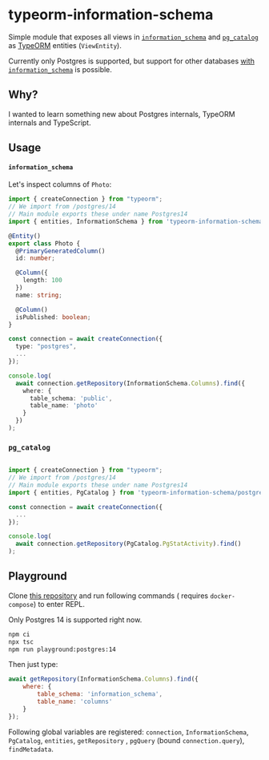 # typeorm-information-schema

Simple module that exposes all views
in [`information_schema`](https://www.postgresql.org/docs/14/information-schema.html)
and [`pg_catalog`](https://www.postgresql.org/docs/14/catalogs.html) as [TypeORM](https://typeorm.io/#/)
entities (`ViewEntity`).

Currently only Postgres is supported, but support for other
databases [with `information_schema`](https://www.sql-workbench.eu/dbms_comparison.html) is possible.

## Why?

I wanted to learn something new about Postgres internals, TypeORM internals and TypeScript.

## Usage

#### `information_schema`

Let's inspect columns of `Photo`:

```ts
import { createConnection } from "typeorm";
// We import from /postgres/14
// Main module exports these under name Postgres14
import { entities, InformationSchema } from 'typeorm-information-schema/postgres/14'

@Entity()
export class Photo {
  @PrimaryGeneratedColumn()
  id: number;

  @Column({
    length: 100
  })
  name: string;

  @Column()
  isPublished: boolean;
}

const connection = await createConnection({
  type: "postgres",
  ...
});

console.log(
  await connection.getRepository(InformationSchema.Columns).find({
    where: {
      table_schema: 'public',
      table_name: 'photo'
    }
  })
);
```

### `pg_catalog`

```ts

import { createConnection } from "typeorm";
// We import from /postgres/14
// Main module exports these under name Postgres14
import { entities, PgCatalog } from 'typeorm-information-schema/postgres/14'

const connection = await createConnection({
  ...
});

console.log(
  await connection.getRepository(PgCatalog.PgStatActivity).find()
);

```

## Playground

Clone [this repository](https://github.com/Ginden/typeorm-information-schema) and run following commands (
requires `docker-compose`) to enter REPL.

Only Postgres 14 is supported right now.

```bash
npm ci
npx tsc
npm run playground:postgres:14
```

Then just type:

```js
await getRepository(InformationSchema.Columns).find({
    where: {
        table_schema: 'information_schema',
        table_name: 'columns'
    }
});
```

Following global variables are registered: `connection`, `InformationSchema`, `PgCatalog`, `entities`, `getRepository`
, `pgQuery` (bound `connection.query`), `findMetadata`.

